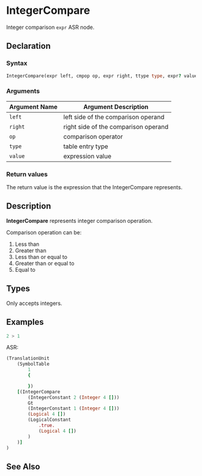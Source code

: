 # IntegerCompare

Integer comparison `expr` ASR node.

## Declaration

### Syntax

```fortran
IntegerCompare(expr left, cmpop op, expr right, ttype type, expr? value)
```

### Arguments

| Argument Name | Argument Description |
|---------------|----------------------|
|`left`      | left side of the comparison operand |
|`right` | right side of the comparison operand |
|`op` | comparison operator |
|`type` | table entry type |
|`value`| expression value|

### Return values

The return value is the expression that the IntegerCompare represents.

## Description

**IntegerCompare** represents integer comparison operation.

Comparison operation can be:

1. Less than
2. Greater than
3. Less than or equal to
4. Greater than or equal to
5. Equal to

## Types

Only accepts integers.

## Examples

```fortran
2 > 1
```

ASR:

```fortran
(TranslationUnit
    (SymbolTable
        1
        {

        })
    [(IntegerCompare
        (IntegerConstant 2 (Integer 4 []))
        Gt
        (IntegerConstant 1 (Integer 4 []))
        (Logical 4 [])
        (LogicalConstant
            .true.
            (Logical 4 [])
        )
    )]
)

```

## See Also

